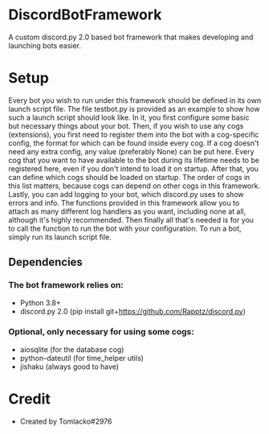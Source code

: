 # DiscordBotFramework
A custom discord.py 2.0 based bot framework that makes developing and launching bots easier.

# Setup
Every bot you wish to run under this framework should be defined in its own launch script file. The file testbot.py is provided as an example to show how such a launch script should look like. In it, you first configure some basic but necessary things about your bot. Then, if you wish to use any cogs (extensions), you first need to register them into the bot with a cog-specific config, the format for which can be found inside every cog. If a cog doesn't need any extra config, any value (preferably None) can be put here. Every cog that you want to have available to the bot during its lifetime needs to be registered here, even if you don't intend to load it on startup. After that, you can define which cogs should be loaded on startup. The order of cogs in this list matters, because cogs can depend on other cogs in this framework. Lastly, you can add logging to your bot, which discord.py uses to show errors and info. The functions provided in this framework allow you to attach as many different log handlers as you want, including none at all, although it's highly recommended. Then finally all that's needed is for you to call the function to run the bot with your configuration. To run a bot, simply run its launch script file.

## Dependencies
### The bot framework relies on:
- Python 3.8+
- discord.py 2.0 (pip install git+https://github.com/Rapptz/discord.py)
### Optional, only necessary for using some cogs:
- aiosqlite (for the database cog)
- python-dateutil (for time_helper utils)
- jishaku (always good to have)

# Credit
- Created by Tomlacko#2976
